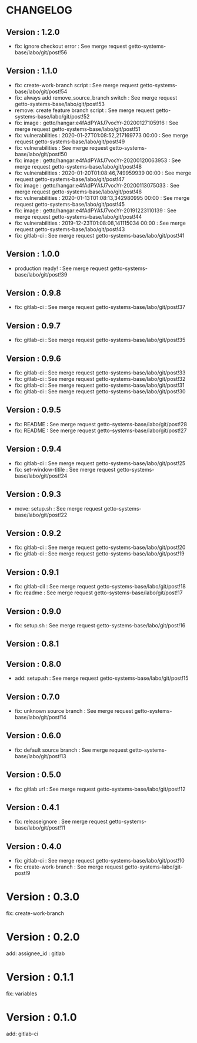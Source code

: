 # CHANGELOG

## Version : 1.2.0

- fix: ignore checkout error : See merge request getto-systems-base/labo/git/post!56


## Version : 1.1.0

- fix: create-work-branch script : See merge request getto-systems-base/labo/git/post!54
- fix: always add remove_source_branch switch : See merge request getto-systems-base/labo/git/post!53
- remove: create feature branch script : See merge request getto-systems-base/labo/git/post!52
- fix: image : getto/hangar:e4fAdPYAfJ7vocYr-20200127105916 : See merge request getto-systems-base/labo/git/post!51
- fix: vulnerabilities : 2020-01-27T01:08:52,217169773 00:00 : See merge request getto-systems-base/labo/git/post!49
- fix: vulnerabilities : See merge request getto-systems-base/labo/git/post!50
- fix: image : getto/hangar:e4fAdPYAfJ7vocYr-20200120063953 : See merge request getto-systems-base/labo/git/post!48
- fix: vulnerabilities : 2020-01-20T01:08:46,749959939 00:00 : See merge request getto-systems-base/labo/git/post!47
- fix: image : getto/hangar:e4fAdPYAfJ7vocYr-20200113075033 : See merge request getto-systems-base/labo/git/post!46
- fix: vulnerabilities : 2020-01-13T01:08:13,342980995 00:00 : See merge request getto-systems-base/labo/git/post!45
- fix: image : getto/hangar:e4fAdPYAfJ7vocYr-20191223110139 : See merge request getto-systems-base/labo/git/post!44
- fix: vulnerabilities : 2019-12-23T01:08:08,141115034 00:00 : See merge request getto-systems-base/labo/git/post!43
- fix: gitlab-ci : See merge request getto-systems-base/labo/git/post!41


## Version : 1.0.0

- production ready! : See merge request getto-systems-base/labo/git/post!39


## Version : 0.9.8

- fix: gitlab-ci : See merge request getto-systems-base/labo/git/post!37


## Version : 0.9.7

- fix: gitlab-ci : See merge request getto-systems-base/labo/git/post!35


## Version : 0.9.6

- fix: gitlab-ci : See merge request getto-systems-base/labo/git/post!33
- fix: gitlab-ci : See merge request getto-systems-base/labo/git/post!32
- fix: gitlab-ci : See merge request getto-systems-base/labo/git/post!31
- fix: gitlab-ci : See merge request getto-systems-base/labo/git/post!30


## Version : 0.9.5

- fix: README : See merge request getto-systems-base/labo/git/post!28
- fix: README : See merge request getto-systems-base/labo/git/post!27


## Version : 0.9.4

- fix: gitlab-ci : See merge request getto-systems-base/labo/git/post!25
- fix: set-window-titile : See merge request getto-systems-base/labo/git/post!24


## Version : 0.9.3

- move: setup.sh : See merge request getto-systems-base/labo/git/post!22


## Version : 0.9.2

- fix: gitlab-ci : See merge request getto-systems-base/labo/git/post!20
- fix: gitlab-ci : See merge request getto-systems-base/labo/git/post!19


## Version : 0.9.1

- fix: gitlab-cil : See merge request getto-systems-base/labo/git/post!18
- fix: readme : See merge request getto-systems-base/labo/git/post!17


## Version : 0.9.0

- fix: setup.sh : See merge request getto-systems-base/labo/git/post!16


## Version : 0.8.1



## Version : 0.8.0

- add: setup.sh : See merge request getto-systems-base/labo/git/post!15


## Version : 0.7.0

- fix: unknown source branch : See merge request getto-systems-base/labo/git/post!14


## Version : 0.6.0

- fix: default source branch : See merge request getto-systems-base/labo/git/post!13


## Version : 0.5.0

- fix: gitlab url : See merge request getto-systems-base/labo/git/post!12


## Version : 0.4.1

- fix: releaseignore : See merge request getto-systems-base/labo/git/post!11


## Version : 0.4.0

- fix: gitlab-ci : See merge request getto-systems-base/labo/git/post!10
- fix: create-work-branch : See merge request getto-systems-labo/git-post!9

# Version : 0.3.0

fix: create-work-branch

# Version : 0.2.0

add: assignee_id : gitlab

# Version : 0.1.1

fix: variables

# Version : 0.1.0

add: gitlab-ci

